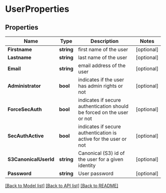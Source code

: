 # UserProperties

## Properties

Name | Type | Description | Notes
------------ | ------------- | ------------- | -------------
**Firstname** | **string** | first name of the user | [optional] 
**Lastname** | **string** | last name of the user | [optional] 
**Email** | **string** | email address of the user | [optional] 
**Administrator** | **bool** | indicates if the user has admin rights or not | [optional] 
**ForceSecAuth** | **bool** | indicates if secure authentication should be forced on the user or not | [optional] 
**SecAuthActive** | **bool** | indicates if secure authentication is active for the user or not | [optional] 
**S3CanonicalUserId** | **string** | Canonical (S3) id of the user for a given identity | [optional] 
**Password** | **string** | User password | [optional] 

[[Back to Model list]](../README.md#documentation-for-models) [[Back to API list]](../README.md#documentation-for-api-endpoints) [[Back to README]](../README.md)


